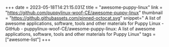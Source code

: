 +++
date = 2023-05-18T14:21:15.031Z
title = "awesome-puppy-linux"
link = "https://github.com/puppylinux-woof-CE/awesome-puppy-linux"
thumbnail = "https://github.githubassets.com/pinned-octocat.svg"
snippet=" A list of awesome applications, software, tools and other materials for Puppy Linux - GitHub - puppylinux-woof-CE/awesome-puppy-linux: A list of awesome applications, software, tools and other materials for Puppy Linux"
tags = ["awesome-list"]
+++
